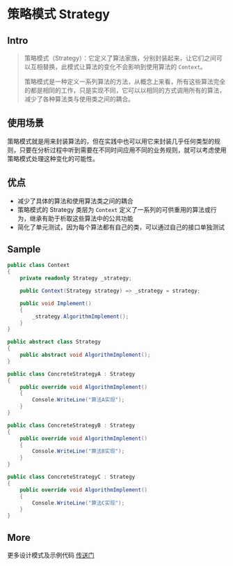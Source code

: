 # 策略模式 Strategy

## Intro

> 策略模式（Strategy）：它定义了算法家族，分别封装起来，让它们之间可以互相替换，此模式让算法的变化不会影响到使用算法的 `Context`。
>
> 策略模式是一种定义一系列算法的方法，从概念上来看，所有这些算法完全的都是相同的工作，只是实现不同，它可以以相同的方式调用所有的算法，减少了各种算法类与使用类之间的耦合。

## 使用场景

策略模式就是用来封装算法的，但在实践中也可以用它来封装几乎任何类型的规则，只要在分析过程中听到需要在不同时间应用不同的业务规则，就可以考虑使用策略模式处理这种变化的可能性。

## 优点

- 减少了具体的算法和使用算法类之间的耦合
- 策略模式的 Strategy 类层为 `Context` 定义了一系列的可供重用的算法或行为，继承有助于析取这些算法中的公共功能
- 简化了单元测试，因为每个算法都有自己的类，可以通过自己的接口单独测试

## Sample

``` csharp
public class Context
{
    private readonly Strategy _strategy;

    public Context(Strategy strategy) => _strategy = strategy;

    public void Implement()
    {
        _strategy.AlgorithmImplement();
    }
}

public abstract class Strategy
{
    public abstract void AlgorithmImplement();
}

public class ConcreteStrategyA : Strategy
{
    public override void AlgorithmImplement()
    {
        Console.WriteLine("算法A实现");
    }
}

public class ConcreteStrategyB : Strategy
{
    public override void AlgorithmImplement()
    {
        Console.WriteLine("算法B实现");
    }
}

public class ConcreteStrategyC : Strategy
{
    public override void AlgorithmImplement()
    {
        Console.WriteLine("算法C实现");
    }
}
```

## More

更多设计模式及示例代码 [传送门](https://github.com/WeihanLi/DesignPatterns)
